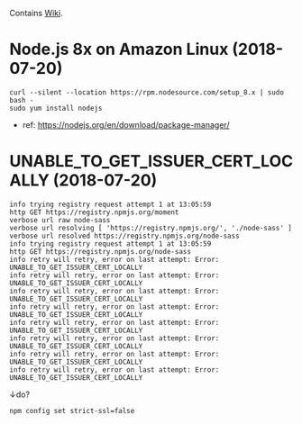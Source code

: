 Contains [Wiki](../../wiki).

# Node.js 8x on Amazon Linux (2018-07-20)

```
curl --silent --location https://rpm.nodesource.com/setup_8.x | sudo bash -
sudo yum install nodejs
```

* ref: https://nodejs.org/en/download/package-manager/

# UNABLE_TO_GET_ISSUER_CERT_LOCALLY (2018-07-20)

```
info trying registry request attempt 1 at 13:05:59
http GET https://registry.npmjs.org/moment
verbose url raw node-sass
verbose url resolving [ 'https://registry.npmjs.org/', './node-sass' ]
verbose url resolved https://registry.npmjs.org/node-sass
info trying registry request attempt 1 at 13:05:59
http GET https://registry.npmjs.org/node-sass
info retry will retry, error on last attempt: Error: UNABLE_TO_GET_ISSUER_CERT_LOCALLY
info retry will retry, error on last attempt: Error: UNABLE_TO_GET_ISSUER_CERT_LOCALLY
info retry will retry, error on last attempt: Error: UNABLE_TO_GET_ISSUER_CERT_LOCALLY
info retry will retry, error on last attempt: Error: UNABLE_TO_GET_ISSUER_CERT_LOCALLY
info retry will retry, error on last attempt: Error: UNABLE_TO_GET_ISSUER_CERT_LOCALLY
info retry will retry, error on last attempt: Error: UNABLE_TO_GET_ISSUER_CERT_LOCALLY
info retry will retry, error on last attempt: Error: UNABLE_TO_GET_ISSUER_CERT_LOCALLY
info retry will retry, error on last attempt: Error: UNABLE_TO_GET_ISSUER_CERT_LOCALLY
```

↓do?

```
npm config set strict-ssl=false
```
